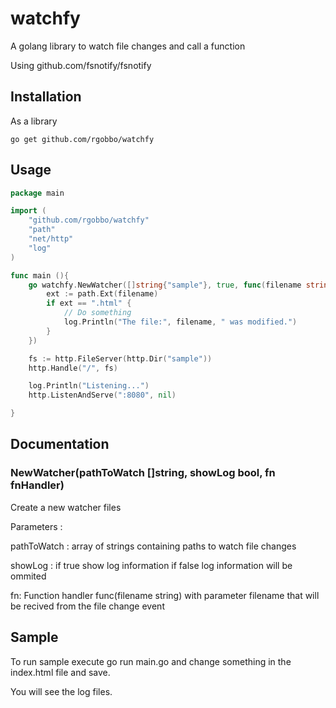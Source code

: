 # watchfy

A golang library to watch file changes and call a function

Using github.com/fsnotify/fsnotify

## Installation

As a library

```shell
go get github.com/rgobbo/watchfy
```

## Usage

```go
package main

import (
	"github.com/rgobbo/watchfy"
	"path"
	"net/http"
	"log"
)

func main (){
	go watchfy.NewWatcher([]string{"sample"}, true, func(filename string) {
		ext := path.Ext(filename)
		if ext == ".html" {
			// Do something
			log.Println("The file:", filename, " was modified.")
		}
	})

	fs := http.FileServer(http.Dir("sample"))
	http.Handle("/", fs)

	log.Println("Listening...")
	http.ListenAndServe(":8080", nil)

}

```

## Documentation

### NewWatcher(pathToWatch []string, showLog bool, fn fnHandler)
Create a new watcher files

Parameters :

pathToWatch : array of strings containing paths to watch file changes

showLog : if true show log information if false log information will be ommited

fn: Function handler func(filename string) with parameter filename that will be recived from the file change event

## Sample

To run sample execute go run main.go and change something in the  index.html file and save.

You will see the log files.